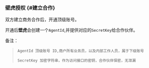 ### 壁虎授权 {#建立合作}

双方建立商务合作后，开通顶级账号。

开通后**壁虎**会创建一个`AgentId`,并提供对应的`SecretKey`给合作伙伴。

备注：

> `AgentId 顶级账号 ID,商户所有业务员，以及内部工作人员，属于下级账号`
>
> `SecretKey 加密字符串，作为访问接口的密钥，合作伙伴保密，无泄漏`



